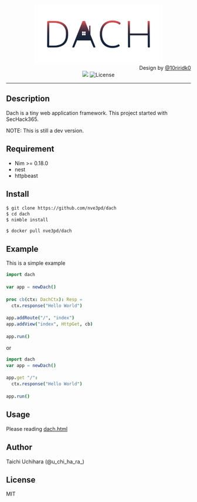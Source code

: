 <div align="center">
  <img src="img/logo.svg" width=350>
</div>

<div align="right">Design by <a href="https://github.com/10riridk0">@10riridk0</a></div>

<div align="center">
  <img src="https://travis-ci.com/nve3pd/Dach.svg?branch=master">
  <img src="https://img.shields.io/github/license/MasoniteFramework/core.svg" alt="License"> 
</div>

---

## Description
Dach is a tiny web application framework. This project started with SecHack365.  

NOTE: This is still a dev version. 

## Requirement

- Nim >= 0.18.0
- nest
- httpbeast

## Install

```
$ git clone https://github.com/nve3pd/dach
$ cd dach
$ nimble install
```

```
$ docker pull nve3pd/dach
```

## Example

This is a simple example

```nim
import dach

var app = newDach()

proc cb(ctx: DachCtx): Resp =
  ctx.response("Hello World")

app.addRoute("/", "index")
app.addView("index", HttpGet, cb)

app.run()
```

or 

```nim
import dach
var app = newDach()
      
app.get "/":
  ctx.response("Hello World")
      
app.run()
```

## Usage
Please reading [dach.html](https://nve3pd.github.io/Dach/doc/dach.html)

## Author
Taichi Uchihara (@u\_chi\_ha\_ra\_)

## License
MIT

